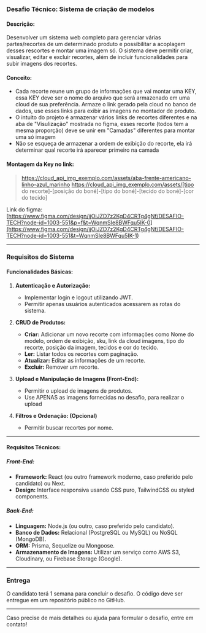 ### **Desafio Técnico: Sistema de criação de modelos**

#### **Descrição:**
Desenvolver um sistema web completo para gerenciar várias partes/recortes de um determinado produto e possibilitar a acoplagem desses rescortes e montar uma imagem só. O sistema deve permitir criar, visualizar, editar e excluir recortes, além de incluir funcionalidades para subir imagens dos recortes.

#### **Conceito:**
- Cada recorte reune um grupo de informações que vai montar uma KEY, essa KEY deve ser o nome do arquivo que será armazenado em uma cloud de sua preferência. Armaze o link gerado pela cloud no banco de dados, use esses links para exibir as imagens no montador de produto.
- O intuito do projeto é armazenar vários links de recortes diferentes e na aba de "Visulização" mostrada no figma, esses recorte (todos tem a mesma proporção) deve se unir em "Camadas" diferentes para montar uma só imagem
- Não se esqueça de armazenar a ordem de exibição do recorte, ela irá determinar qual recorte irá aparecer primeiro na camada

#### **Montagem da Key no link:**
> https://cloud_api_img_exemplo.com/assets/aba-frente-americano-linho-azul_marinho
> https://cloud_api_img_exemplo.com/assets/[tipo do recorte]-[posição do boné]-[tipo do boné]-[tecido do boné]-[cor do tecido]

Link do figma: [https://www.figma.com/design/jjOiJZD7z2KgD4CRTg4gNf/DESAFIO-TECH?node-id=1003-551&p=f&t=WqnmSIe8BWFqu5IK-0](https://www.figma.com/design/jjOiJZD7z2KgD4CRTg4gNf/DESAFIO-TECH?node-id=1003-551&t=WqnmSIe8BWFqu5IK-1)

---

### **Requisitos do Sistema**

#### **Funcionalidades Básicas:**
1. **Autenticação e Autorização:**
   - Implementar login e logout utilizando JWT.
   - Permitir apenas usuários autenticados acessarem as rotas do sistema.

2. **CRUD de Produtos:**
   - **Criar:** Adicionar um novo recorte com informações como Nome do modelo, ordem de exibição, sku, link da cloud imagens, tipo do recorte, posição da imagem, tecidos e cor do tecido.
   - **Ler:** Listar todos os recortes com paginação.
   - **Atualizar:** Editar as informações de um recorte.
   - **Excluir:** Remover um recorte.

3. **Upload e Manipulação de Imagens (Front-End):**
   - Permitir o upload de imagens de produtos.
   - Use APENAS as imagens fornecidas no desafio, para realizar o upload

4. **Filtros e Ordenação: (Opcional)**
   - Permitir buscar recortes por nome.

---

#### **Requisitos Técnicos:**

##### **Front-End:**
- **Framework:** React (ou outro framework moderno, caso preferido pelo candidato) ou Next.
- **Design:** Interface responsiva usando CSS puro, TailwindCSS ou styled components.

##### **Back-End:**
- **Linguagem:** Node.js (ou outro, caso preferido pelo candidato).
- **Banco de Dados:** Relacional (PostgreSQL ou MySQL) ou NoSQL (MongoDB).
- **ORM:** Prisma, Sequelize ou Mongoose.
- **Armazenamento de Imagens:** Utilizar um serviço como AWS S3, Cloudinary, ou Firebase Storage (Google).


---

### **Entrega**
O candidato terá 1 semana para concluir o desafio. O código deve ser entregue em um repositório público no GitHub. 

---

Caso precise de mais detalhes ou ajuda para formular o desafio, entre em contato!

